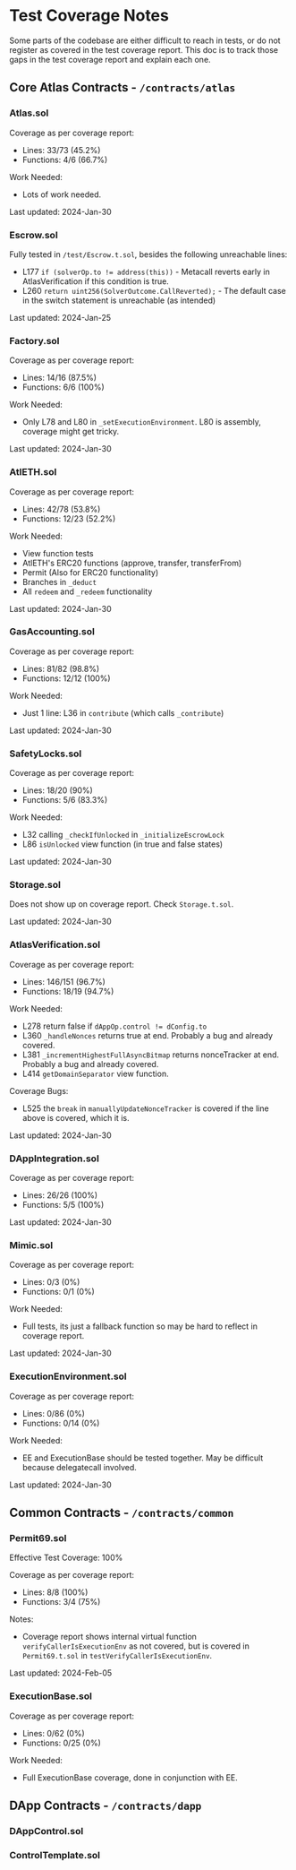 # Test Coverage Notes

Some parts of the codebase are either difficult to reach in tests, or do not register as covered in the test coverage report. This doc is to track those gaps in the test coverage report and explain each one.

## Core Atlas Contracts - `/contracts/atlas`

### Atlas.sol

Coverage as per coverage report:

- Lines: 33/73 (45.2%)
- Functions: 4/6 (66.7%)

Work Needed:

- Lots of work needed.

Last updated: 2024-Jan-30

### Escrow.sol

Fully tested in `/test/Escrow.t.sol`, besides the following unreachable lines:

- L177 `if (solverOp.to != address(this))` - Metacall reverts early in AtlasVerification if this condition is true.
- L260 `return uint256(SolverOutcome.CallReverted);` - The default case in the switch statement is unreachable (as intended)

Last updated: 2024-Jan-25

### Factory.sol

Coverage as per coverage report:

- Lines: 14/16 (87.5%)
- Functions: 6/6 (100%)

Work Needed:

- Only L78 and L80 in `_setExecutionEnvironment`. L80 is assembly, coverage might get tricky.

Last updated: 2024-Jan-30

### AtlETH.sol

Coverage as per coverage report:

- Lines: 42/78 (53.8%)
- Functions: 12/23 (52.2%)

Work Needed:

- View function tests
- AtlETH's ERC20 functions (approve, transfer, transferFrom)
- Permit (Also for ERC20 functionality)
- Branches in `_deduct`
- All `redeem` and `_redeem` functionality

Last updated: 2024-Jan-30

### GasAccounting.sol

Coverage as per coverage report:

- Lines: 81/82 (98.8%)
- Functions: 12/12 (100%)

Work Needed:

- Just 1 line: L36 in `contribute` (which calls `_contribute`)

Last updated: 2024-Jan-30

### SafetyLocks.sol

Coverage as per coverage report:

- Lines: 18/20 (90%)
- Functions: 5/6 (83.3%)

Work Needed:

- L32 calling `_checkIfUnlocked` in `_initializeEscrowLock`
- L86 `isUnlocked` view function (in true and false states)

Last updated: 2024-Jan-30

### Storage.sol

Does not show up on coverage report. Check `Storage.t.sol`.

Last updated: 2024-Jan-30

### AtlasVerification.sol

Coverage as per coverage report:

- Lines: 146/151 (96.7%)
- Functions: 18/19 (94.7%)

Work Needed:

- L278 return false if `dAppOp.control != dConfig.to`
- L360 `_handleNonces` returns true at end. Probably a bug and already covered.
- L381 `_incrementHighestFullAsyncBitmap` returns nonceTracker at end. Probably a bug and already covered.
- L414 `getDomainSeparator` view function.

Coverage Bugs:

- L525 the `break` in `manuallyUpdateNonceTracker` is covered if the line above is covered, which it is.

Last updated: 2024-Jan-30

### DAppIntegration.sol

Coverage as per coverage report:

- Lines: 26/26 (100%)
- Functions: 5/5 (100%)

Last updated: 2024-Jan-30

### Mimic.sol

Coverage as per coverage report:

- Lines: 0/3 (0%)
- Functions: 0/1 (0%)

Work Needed:

- Full tests, its just a fallback function so may be hard to reflect in coverage report.

Last updated: 2024-Jan-30

### ExecutionEnvironment.sol

Coverage as per coverage report:

- Lines: 0/86 (0%)
- Functions: 0/14 (0%)

Work Needed:

- EE and ExecutionBase should be tested together. May be difficult because delegatecall involved.

Last updated: 2024-Jan-30

## Common Contracts - `/contracts/common`

### Permit69.sol

Effective Test Coverage: 100%

Coverage as per coverage report:

- Lines: 8/8 (100%)
- Functions: 3/4 (75%)

Notes:

- Coverage report shows internal virtual function `verifyCallerIsExecutionEnv` as not covered, but is covered in `Permit69.t.sol` in `testVerifyCallerIsExecutionEnv`.

Last updated: 2024-Feb-05

### ExecutionBase.sol

Coverage as per coverage report:

- Lines: 0/62 (0%)
- Functions: 0/25 (0%)

Work Needed:

- Full ExecutionBase coverage, done in conjunction with EE.

## DApp Contracts - `/contracts/dapp`

### DAppControl.sol

### ControlTemplate.sol

<!-- TODO add more folders and contracts -->